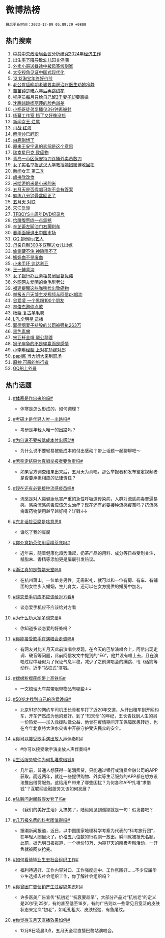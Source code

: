 # 微博热榜

`最后更新时间：2023-12-09 05:09:29 +0800`

## 热门搜索

1. [中共中央政治局会议分析研究2024年经济工作](https://m.weibo.cn/search?containerid=100103type%3D1%26t%3D10%26q%3D%23%E4%B8%AD%E5%85%B1%E4%B8%AD%E5%A4%AE%E6%94%BF%E6%B2%BB%E5%B1%80%E4%BC%9A%E8%AE%AE%E5%88%86%E6%9E%90%E7%A0%94%E7%A9%B62024%E5%B9%B4%E7%BB%8F%E6%B5%8E%E5%B7%A5%E4%BD%9C%23&stream_entry_id=51&isnewpage=1&extparam=seat%3D1%26filter_type%3Drealtimehot%26q%3D%2523%25E4%25B8%25AD%25E5%2585%25B1%25E4%25B8%25AD%25E5%25A4%25AE%25E6%2594%25BF%25E6%25B2%25BB%25E5%25B1%2580%25E4%25BC%259A%25E8%25AE%25AE%25E5%2588%2586%25E6%259E%2590%25E7%25A0%2594%25E7%25A9%25B62024%25E5%25B9%25B4%25E7%25BB%258F%25E6%25B5%258E%25E5%25B7%25A5%25E4%25BD%259C%2523%26c_type%3D51%26dgr%3D0%26pos%3D0%26cate%3D10103%26stream_entry_id%3D51%26display_time%3D1702069768%26pre_seqid%3D17020697685639055556)
1. [出生率下降导致幼儿园关停潮](https://m.weibo.cn/search?containerid=100103type%3D1%26t%3D10%26q%3D%23%E5%87%BA%E7%94%9F%E7%8E%87%E4%B8%8B%E9%99%8D%E5%AF%BC%E8%87%B4%E5%B9%BC%E5%84%BF%E5%9B%AD%E5%85%B3%E5%81%9C%E6%BD%AE%23&stream_entry_id=31&isnewpage=1&extparam=seat%3D1%26band_rank%3D1%26q%3D%2523%25E5%2587%25BA%25E7%2594%259F%25E7%258E%2587%25E4%25B8%258B%25E9%2599%258D%25E5%25AF%25BC%25E8%2587%25B4%25E5%25B9%25BC%25E5%2584%25BF%25E5%259B%25AD%25E5%2585%25B3%25E5%2581%259C%25E6%25BD%25AE%2523%26flag%3D2%26cate%3D5001%26stream_entry_id%3D31%26realpos%3D1%26filter_type%3Drealtimehot%26dgr%3D0%26lcate%3D5001%26c_type%3D31%26pos%3D0%26display_time%3D1702069768%26pre_seqid%3D17020697685639055556)
1. [外卖小哥送餐途中被风筝线割喉](https://m.weibo.cn/search?containerid=100103type%3D1%26t%3D10%26q%3D%23%E5%A4%96%E5%8D%96%E5%B0%8F%E5%93%A5%E9%80%81%E9%A4%90%E9%80%94%E4%B8%AD%E8%A2%AB%E9%A3%8E%E7%AD%9D%E7%BA%BF%E5%89%B2%E5%96%89%23&stream_entry_id=31&isnewpage=1&extparam=seat%3D1%26band_rank%3D2%26q%3D%2523%25E5%25A4%2596%25E5%258D%2596%25E5%25B0%258F%25E5%2593%25A5%25E9%2580%2581%25E9%25A4%2590%25E9%2580%2594%25E4%25B8%25AD%25E8%25A2%25AB%25E9%25A3%258E%25E7%25AD%259D%25E7%25BA%25BF%25E5%2589%25B2%25E5%2596%2589%2523%26flag%3D2%26cate%3D5001%26stream_entry_id%3D31%26realpos%3D2%26filter_type%3Drealtimehot%26dgr%3D0%26lcate%3D5001%26c_type%3D31%26pos%3D1%26display_time%3D1702069768%26pre_seqid%3D17020697685639055556)
1. [太空视角见证中国式现代化](https://m.weibo.cn/search?containerid=100103type%3D1%26t%3D10%26q%3D%23%E5%A4%AA%E7%A9%BA%E8%A7%86%E8%A7%92%E8%A7%81%E8%AF%81%E4%B8%AD%E5%9B%BD%E5%BC%8F%E7%8E%B0%E4%BB%A3%E5%8C%96%23&stream_entry_id=31&isnewpage=1&extparam=seat%3D1%26band_rank%3D3%26q%3D%2523%25E5%25A4%25AA%25E7%25A9%25BA%25E8%25A7%2586%25E8%25A7%2592%25E8%25A7%2581%25E8%25AF%2581%25E4%25B8%25AD%25E5%259B%25BD%25E5%25BC%258F%25E7%258E%25B0%25E4%25BB%25A3%25E5%258C%2596%2523%26flag%3D0%26cate%3D5001%26stream_entry_id%3D31%26realpos%3D3%26filter_type%3Drealtimehot%26dgr%3D0%26lcate%3D5001%26c_type%3D31%26pos%3D2%26display_time%3D1702069768%26pre_seqid%3D17020697685639055556)
1. [12.12淘宝年终好价节](https://m.weibo.cn/search?containerid=100103type%3D1%26t%3D10%26q%3D%2312.12%E6%B7%98%E5%AE%9D%E5%B9%B4%E7%BB%88%E5%A5%BD%E4%BB%B7%E8%8A%82%23&stream_entry_id=31&isnewpage=1&extparam=seat%3D1%26band_rank%3D4%26dgr%3D0%26q%3D%252312.12%25E6%25B7%2598%25E5%25AE%259D%25E5%25B9%25B4%25E7%25BB%2588%25E5%25A5%25BD%25E4%25BB%25B7%25E8%258A%2582%2523%26is_ad_pos%3D1%26stream_entry_id%3D31%26adid%3D213860%26cate%3D5001%26pos%3D3%26filter_type%3Drealtimehot%26c_type%3D31%26lcate%3D5001%26topic_ad%3D1%26display_time%3D1702069768%26pre_seqid%3D17020697685639055556)
1. [老公胃癌晚期老婆要卖房治疗医生劝她冷静](https://m.weibo.cn/search?containerid=100103type%3D1%26t%3D10%26q%3D%23%E8%80%81%E5%85%AC%E8%83%83%E7%99%8C%E6%99%9A%E6%9C%9F%E8%80%81%E5%A9%86%E8%A6%81%E5%8D%96%E6%88%BF%E6%B2%BB%E7%96%97%E5%8C%BB%E7%94%9F%E5%8A%9D%E5%A5%B9%E5%86%B7%E9%9D%99%23&stream_entry_id=31&isnewpage=1&extparam=seat%3D1%26band_rank%3D4%26q%3D%2523%25E8%2580%2581%25E5%2585%25AC%25E8%2583%2583%25E7%2599%258C%25E6%2599%259A%25E6%259C%259F%25E8%2580%2581%25E5%25A9%2586%25E8%25A6%2581%25E5%258D%2596%25E6%2588%25BF%25E6%25B2%25BB%25E7%2596%2597%25E5%258C%25BB%25E7%2594%259F%25E5%258A%259D%25E5%25A5%25B9%25E5%2586%25B7%25E9%259D%2599%2523%26flag%3D32768%26cate%3D5001%26stream_entry_id%3D31%26realpos%3D4%26filter_type%3Drealtimehot%26dgr%3D0%26lcate%3D5001%26c_type%3D31%26pos%3D4%26display_time%3D1702069768%26pre_seqid%3D17020697685639055556)
1. [苗苗钟楚曦六年后再跳绒花](https://m.weibo.cn/search?containerid=100103type%3D1%26t%3D10%26q%3D%23%E8%8B%97%E8%8B%97%E9%92%9F%E6%A5%9A%E6%9B%A6%E5%85%AD%E5%B9%B4%E5%90%8E%E5%86%8D%E8%B7%B3%E7%BB%92%E8%8A%B1%23&stream_entry_id=31&isnewpage=1&extparam=seat%3D1%26band_rank%3D5%26q%3D%2523%25E8%258B%2597%25E8%258B%2597%25E9%2592%259F%25E6%25A5%259A%25E6%259B%25A6%25E5%2585%25AD%25E5%25B9%25B4%25E5%2590%258E%25E5%2586%258D%25E8%25B7%25B3%25E7%25BB%2592%25E8%258A%25B1%2523%26flag%3D1%26cate%3D5001%26stream_entry_id%3D31%26realpos%3D5%26filter_type%3Drealtimehot%26dgr%3D0%26lcate%3D5001%26c_type%3D31%26pos%3D5%26display_time%3D1702069768%26pre_seqid%3D17020697685639055556)
1. [程序员每月只给自己留2千妻子却要离婚](https://m.weibo.cn/search?containerid=100103type%3D1%26t%3D10%26q%3D%23%E7%A8%8B%E5%BA%8F%E5%91%98%E6%AF%8F%E6%9C%88%E5%8F%AA%E7%BB%99%E8%87%AA%E5%B7%B1%E7%95%992%E5%8D%83%E5%A6%BB%E5%AD%90%E5%8D%B4%E8%A6%81%E7%A6%BB%E5%A9%9A%23&stream_entry_id=31&isnewpage=1&extparam=seat%3D1%26band_rank%3D6%26q%3D%2523%25E7%25A8%258B%25E5%25BA%258F%25E5%2591%2598%25E6%25AF%258F%25E6%259C%2588%25E5%258F%25AA%25E7%25BB%2599%25E8%2587%25AA%25E5%25B7%25B1%25E7%2595%25992%25E5%258D%2583%25E5%25A6%25BB%25E5%25AD%2590%25E5%258D%25B4%25E8%25A6%2581%25E7%25A6%25BB%25E5%25A9%259A%2523%26flag%3D2%26cate%3D5001%26stream_entry_id%3D31%26realpos%3D6%26filter_type%3Drealtimehot%26dgr%3D0%26lcate%3D5001%26c_type%3D31%26pos%3D6%26display_time%3D1702069768%26pre_seqid%3D17020697685639055556)
1. [沈腾越跳杨丽萍的脸色越差](https://m.weibo.cn/search?containerid=100103type%3D1%26t%3D10%26q%3D%E6%B2%88%E8%85%BE%E8%B6%8A%E8%B7%B3%E6%9D%A8%E4%B8%BD%E8%90%8D%E7%9A%84%E8%84%B8%E8%89%B2%E8%B6%8A%E5%B7%AE&stream_entry_id=31&isnewpage=1&extparam=seat%3D1%26band_rank%3D7%26q%3D%25E6%25B2%2588%25E8%2585%25BE%25E8%25B6%258A%25E8%25B7%25B3%25E6%259D%25A8%25E4%25B8%25BD%25E8%2590%258D%25E7%259A%2584%25E8%2584%25B8%25E8%2589%25B2%25E8%25B6%258A%25E5%25B7%25AE%26flag%3D2%26cate%3D5001%26stream_entry_id%3D31%26realpos%3D7%26filter_type%3Drealtimehot%26dgr%3D0%26lcate%3D5001%26c_type%3D31%26pos%3D7%26display_time%3D1702069768%26pre_seqid%3D17020697685639055556)
1. [小杨哥徒弟复播仅3分钟再被封](https://m.weibo.cn/search?containerid=100103type%3D1%26t%3D10%26q%3D%23%E5%B0%8F%E6%9D%A8%E5%93%A5%E5%BE%92%E5%BC%9F%E5%A4%8D%E6%92%AD%E4%BB%853%E5%88%86%E9%92%9F%E5%86%8D%E8%A2%AB%E5%B0%81%23&stream_entry_id=31&isnewpage=1&extparam=seat%3D1%26band_rank%3D8%26q%3D%2523%25E5%25B0%258F%25E6%259D%25A8%25E5%2593%25A5%25E5%25BE%2592%25E5%25BC%259F%25E5%25A4%258D%25E6%2592%25AD%25E4%25BB%25853%25E5%2588%2586%25E9%2592%259F%25E5%2586%258D%25E8%25A2%25AB%25E5%25B0%2581%2523%26flag%3D2%26cate%3D5001%26stream_entry_id%3D31%26realpos%3D8%26filter_type%3Drealtimehot%26dgr%3D0%26lcate%3D5001%26c_type%3D31%26pos%3D8%26display_time%3D1702069768%26pre_seqid%3D17020697685639055556)
1. [杨幂工作室 挡了又好像没挡](https://m.weibo.cn/search?containerid=100103type%3D1%26t%3D10%26q%3D%E6%9D%A8%E5%B9%82%E5%B7%A5%E4%BD%9C%E5%AE%A4+%E6%8C%A1%E4%BA%86%E5%8F%88%E5%A5%BD%E5%83%8F%E6%B2%A1%E6%8C%A1&stream_entry_id=31&isnewpage=1&extparam=seat%3D1%26band_rank%3D9%26q%3D%25E6%259D%25A8%25E5%25B9%2582%25E5%25B7%25A5%25E4%25BD%259C%25E5%25AE%25A4%2520%25E6%258C%25A1%25E4%25BA%2586%25E5%258F%2588%25E5%25A5%25BD%25E5%2583%258F%25E6%25B2%25A1%25E6%258C%25A1%26flag%3D2%26cate%3D5001%26stream_entry_id%3D31%26realpos%3D9%26filter_type%3Drealtimehot%26dgr%3D0%26lcate%3D5001%26c_type%3D31%26pos%3D9%26display_time%3D1702069768%26pre_seqid%3D17020697685639055556)
1. [新闻女王 烂尾](https://m.weibo.cn/search?containerid=100103type%3D1%26t%3D10%26q%3D%E6%96%B0%E9%97%BB%E5%A5%B3%E7%8E%8B+%E7%83%82%E5%B0%BE&stream_entry_id=31&isnewpage=1&extparam=seat%3D1%26band_rank%3D10%26q%3D%25E6%2596%25B0%25E9%2597%25BB%25E5%25A5%25B3%25E7%258E%258B%2520%25E7%2583%2582%25E5%25B0%25BE%26flag%3D0%26cate%3D5001%26stream_entry_id%3D31%26realpos%3D10%26filter_type%3Drealtimehot%26dgr%3D0%26lcate%3D5001%26c_type%3D31%26pos%3D10%26display_time%3D1702069768%26pre_seqid%3D17020697685639055556)
1. [肖战 红海](https://m.weibo.cn/search?containerid=100103type%3D1%26t%3D10%26q%3D%E8%82%96%E6%88%98+%E7%BA%A2%E6%B5%B7&stream_entry_id=31&isnewpage=1&extparam=seat%3D1%26band_rank%3D11%26q%3D%25E8%2582%2596%25E6%2588%2598%2520%25E7%25BA%25A2%25E6%25B5%25B7%26flag%3D2%26cate%3D5001%26stream_entry_id%3D31%26realpos%3D11%26filter_type%3Drealtimehot%26dgr%3D0%26lcate%3D5001%26c_type%3D31%26pos%3D11%26display_time%3D1702069768%26pre_seqid%3D17020697685639055556)
1. [解清帅已辞职](https://m.weibo.cn/search?containerid=100103type%3D1%26t%3D10%26q%3D%23%E8%A7%A3%E6%B8%85%E5%B8%85%E5%B7%B2%E8%BE%9E%E8%81%8C%23&stream_entry_id=31&isnewpage=1&extparam=seat%3D1%26band_rank%3D12%26q%3D%2523%25E8%25A7%25A3%25E6%25B8%2585%25E5%25B8%2585%25E5%25B7%25B2%25E8%25BE%259E%25E8%2581%258C%2523%26flag%3D2%26cate%3D5001%26stream_entry_id%3D31%26realpos%3D12%26filter_type%3Drealtimehot%26dgr%3D0%26lcate%3D5001%26c_type%3D31%26pos%3D12%26display_time%3D1702069768%26pre_seqid%3D17020697685639055556)
1. [白鹿删博了](https://m.weibo.cn/search?containerid=100103type%3D1%26t%3D10%26q%3D%23%E7%99%BD%E9%B9%BF%E5%88%A0%E5%8D%9A%E4%BA%86%23&stream_entry_id=31&isnewpage=1&extparam=seat%3D1%26band_rank%3D13%26q%3D%2523%25E7%2599%25BD%25E9%25B9%25BF%25E5%2588%25A0%25E5%258D%259A%25E4%25BA%2586%2523%26flag%3D2%26cate%3D5001%26stream_entry_id%3D31%26realpos%3D13%26filter_type%3Drealtimehot%26dgr%3D0%26lcate%3D5001%26c_type%3D31%26pos%3D13%26display_time%3D1702069768%26pre_seqid%3D17020697685639055556)
1. [原来王安宇说的恋综是这个意思](https://m.weibo.cn/search?containerid=100103type%3D1%26t%3D10%26q%3D%E5%8E%9F%E6%9D%A5%E7%8E%8B%E5%AE%89%E5%AE%87%E8%AF%B4%E7%9A%84%E6%81%8B%E7%BB%BC%E6%98%AF%E8%BF%99%E4%B8%AA%E6%84%8F%E6%80%9D&stream_entry_id=31&isnewpage=1&extparam=seat%3D1%26band_rank%3D14%26q%3D%25E5%258E%259F%25E6%259D%25A5%25E7%258E%258B%25E5%25AE%2589%25E5%25AE%2587%25E8%25AF%25B4%25E7%259A%2584%25E6%2581%258B%25E7%25BB%25BC%25E6%2598%25AF%25E8%25BF%2599%25E4%25B8%25AA%25E6%2584%258F%25E6%2580%259D%26flag%3D2%26cate%3D5001%26stream_entry_id%3D31%26realpos%3D14%26filter_type%3Drealtimehot%26dgr%3D0%26lcate%3D5001%26c_type%3D31%26pos%3D14%26display_time%3D1702069768%26pre_seqid%3D17020697685639055556)
1. [瑞幸星巴克 致癌物](https://m.weibo.cn/search?containerid=100103type%3D1%26t%3D10%26q%3D%E7%91%9E%E5%B9%B8%E6%98%9F%E5%B7%B4%E5%85%8B+%E8%87%B4%E7%99%8C%E7%89%A9&stream_entry_id=31&isnewpage=1&extparam=seat%3D1%26band_rank%3D15%26q%3D%25E7%2591%259E%25E5%25B9%25B8%25E6%2598%259F%25E5%25B7%25B4%25E5%2585%258B%2520%25E8%2587%25B4%25E7%2599%258C%25E7%2589%25A9%26flag%3D0%26cate%3D5001%26stream_entry_id%3D31%26realpos%3D15%26filter_type%3Drealtimehot%26dgr%3D0%26lcate%3D5001%26c_type%3D31%26pos%3D15%26display_time%3D1702069768%26pre_seqid%3D17020697685639055556)
1. [青岛一小区保安持刀连捅外卖员数刀](https://m.weibo.cn/search?containerid=100103type%3D1%26t%3D10%26q%3D%23%E9%9D%92%E5%B2%9B%E4%B8%80%E5%B0%8F%E5%8C%BA%E4%BF%9D%E5%AE%89%E6%8C%81%E5%88%80%E8%BF%9E%E6%8D%85%E5%A4%96%E5%8D%96%E5%91%98%E6%95%B0%E5%88%80%23&stream_entry_id=31&isnewpage=1&extparam=seat%3D1%26band_rank%3D16%26q%3D%2523%25E9%259D%2592%25E5%25B2%259B%25E4%25B8%2580%25E5%25B0%258F%25E5%258C%25BA%25E4%25BF%259D%25E5%25AE%2589%25E6%258C%2581%25E5%2588%2580%25E8%25BF%259E%25E6%258D%2585%25E5%25A4%2596%25E5%258D%2596%25E5%2591%2598%25E6%2595%25B0%25E5%2588%2580%2523%26flag%3D0%26cate%3D5001%26stream_entry_id%3D31%26realpos%3D16%26filter_type%3Drealtimehot%26dgr%3D0%26lcate%3D5001%26c_type%3D31%26pos%3D16%26display_time%3D1702069768%26pre_seqid%3D17020697685639055556)
1. [女子实名举报武汉大学教授嫖娼赌博收回扣](https://m.weibo.cn/search?containerid=100103type%3D1%26t%3D10%26q%3D%23%E5%A5%B3%E5%AD%90%E5%AE%9E%E5%90%8D%E4%B8%BE%E6%8A%A5%E6%AD%A6%E6%B1%89%E5%A4%A7%E5%AD%A6%E6%95%99%E6%8E%88%E5%AB%96%E5%A8%BC%E8%B5%8C%E5%8D%9A%E6%94%B6%E5%9B%9E%E6%89%A3%23&stream_entry_id=31&isnewpage=1&extparam=seat%3D1%26band_rank%3D17%26q%3D%2523%25E5%25A5%25B3%25E5%25AD%2590%25E5%25AE%259E%25E5%2590%258D%25E4%25B8%25BE%25E6%258A%25A5%25E6%25AD%25A6%25E6%25B1%2589%25E5%25A4%25A7%25E5%25AD%25A6%25E6%2595%2599%25E6%258E%2588%25E5%25AB%2596%25E5%25A8%25BC%25E8%25B5%258C%25E5%258D%259A%25E6%2594%25B6%25E5%259B%259E%25E6%2589%25A3%2523%26flag%3D0%26cate%3D5001%26stream_entry_id%3D31%26realpos%3D17%26filter_type%3Drealtimehot%26dgr%3D0%26lcate%3D5001%26c_type%3D31%26pos%3D17%26display_time%3D1702069768%26pre_seqid%3D17020697685639055556)
1. [新闻女王 第二季](https://m.weibo.cn/search?containerid=100103type%3D1%26t%3D10%26q%3D%E6%96%B0%E9%97%BB%E5%A5%B3%E7%8E%8B+%E7%AC%AC%E4%BA%8C%E5%AD%A3&stream_entry_id=31&isnewpage=1&extparam=seat%3D1%26band_rank%3D18%26q%3D%25E6%2596%25B0%25E9%2597%25BB%25E5%25A5%25B3%25E7%258E%258B%2520%25E7%25AC%25AC%25E4%25BA%258C%25E5%25AD%25A3%26flag%3D0%26cate%3D5001%26stream_entry_id%3D31%26realpos%3D18%26filter_type%3Drealtimehot%26dgr%3D0%26lcate%3D5001%26c_type%3D31%26pos%3D18%26display_time%3D1702069768%26pre_seqid%3D17020697685639055556)
1. [虞书欣改妆](https://m.weibo.cn/search?containerid=100103type%3D1%26t%3D10%26q%3D%E8%99%9E%E4%B9%A6%E6%AC%A3%E6%94%B9%E5%A6%86&stream_entry_id=31&isnewpage=1&extparam=seat%3D1%26band_rank%3D19%26q%3D%25E8%2599%259E%25E4%25B9%25A6%25E6%25AC%25A3%25E6%2594%25B9%25E5%25A6%2586%26flag%3D0%26cate%3D5001%26stream_entry_id%3D31%26realpos%3D19%26filter_type%3Drealtimehot%26dgr%3D0%26lcate%3D5001%26c_type%3D31%26pos%3D19%26display_time%3D1702069768%26pre_seqid%3D17020697685639055556)
1. [米哈游的米是小米的米](https://m.weibo.cn/search?containerid=100103type%3D1%26t%3D10%26q%3D%E7%B1%B3%E5%93%88%E6%B8%B8%E7%9A%84%E7%B1%B3%E6%98%AF%E5%B0%8F%E7%B1%B3%E7%9A%84%E7%B1%B3&stream_entry_id=31&isnewpage=1&extparam=seat%3D1%26band_rank%3D20%26q%3D%25E7%25B1%25B3%25E5%2593%2588%25E6%25B8%25B8%25E7%259A%2584%25E7%25B1%25B3%25E6%2598%25AF%25E5%25B0%258F%25E7%25B1%25B3%25E7%259A%2584%25E7%25B1%25B3%26flag%3D0%26cate%3D5001%26stream_entry_id%3D31%26realpos%3D20%26filter_type%3Drealtimehot%26dgr%3D0%26lcate%3D5001%26c_type%3D31%26pos%3D20%26display_time%3D1702069768%26pre_seqid%3D17020697685639055556)
1. [五月天是否假唱可能不会有答案](https://m.weibo.cn/search?containerid=100103type%3D1%26t%3D10%26q%3D%23%E4%BA%94%E6%9C%88%E5%A4%A9%E6%98%AF%E5%90%A6%E5%81%87%E5%94%B1%E5%8F%AF%E8%83%BD%E4%B8%8D%E4%BC%9A%E6%9C%89%E7%AD%94%E6%A1%88%23&stream_entry_id=31&isnewpage=1&extparam=seat%3D1%26band_rank%3D21%26q%3D%2523%25E4%25BA%2594%25E6%259C%2588%25E5%25A4%25A9%25E6%2598%25AF%25E5%2590%25A6%25E5%2581%2587%25E5%2594%25B1%25E5%258F%25AF%25E8%2583%25BD%25E4%25B8%258D%25E4%25BC%259A%25E6%259C%2589%25E7%25AD%2594%25E6%25A1%2588%2523%26flag%3D2%26cate%3D5001%26stream_entry_id%3D31%26realpos%3D21%26filter_type%3Drealtimehot%26dgr%3D0%26lcate%3D5001%26c_type%3D31%26pos%3D21%26display_time%3D1702069768%26pre_seqid%3D17020697685639055556)
1. [躺练八分钟骨盆回正了](https://m.weibo.cn/search?containerid=100103type%3D1%26t%3D10%26q%3D%23%E8%BA%BA%E7%BB%83%E5%85%AB%E5%88%86%E9%92%9F%E9%AA%A8%E7%9B%86%E5%9B%9E%E6%AD%A3%E4%BA%86%23&stream_entry_id=31&isnewpage=1&extparam=seat%3D1%26band_rank%3D22%26q%3D%2523%25E8%25BA%25BA%25E7%25BB%2583%25E5%2585%25AB%25E5%2588%2586%25E9%2592%259F%25E9%25AA%25A8%25E7%259B%2586%25E5%259B%259E%25E6%25AD%25A3%25E4%25BA%2586%2523%26flag%3D0%26cate%3D5001%26stream_entry_id%3D31%26realpos%3D22%26filter_type%3Drealtimehot%26dgr%3D0%26lcate%3D5001%26c_type%3D31%26pos%3D22%26display_time%3D1702069768%26pre_seqid%3D17020697685639055556)
1. [五月天 对联](https://m.weibo.cn/search?containerid=100103type%3D1%26t%3D10%26q%3D%E4%BA%94%E6%9C%88%E5%A4%A9+%E5%AF%B9%E8%81%94&stream_entry_id=31&isnewpage=1&extparam=seat%3D1%26band_rank%3D23%26q%3D%25E4%25BA%2594%25E6%259C%2588%25E5%25A4%25A9%2520%25E5%25AF%25B9%25E8%2581%2594%26flag%3D0%26cate%3D5001%26stream_entry_id%3D31%26realpos%3D23%26filter_type%3Drealtimehot%26dgr%3D0%26lcate%3D5001%26c_type%3D31%26pos%3D23%26display_time%3D1702069768%26pre_seqid%3D17020697685639055556)
1. [宋江洗澡](https://m.weibo.cn/search?containerid=100103type%3D1%26t%3D10%26q%3D%E5%AE%8B%E6%B1%9F%E6%B4%97%E6%BE%A1&stream_entry_id=31&isnewpage=1&extparam=seat%3D1%26band_rank%3D24%26q%3D%25E5%25AE%258B%25E6%25B1%259F%25E6%25B4%2597%25E6%25BE%25A1%26flag%3D0%26cate%3D5001%26stream_entry_id%3D31%26realpos%3D24%26filter_type%3Drealtimehot%26dgr%3D0%26lcate%3D5001%26c_type%3D31%26pos%3D24%26display_time%3D1702069768%26pre_seqid%3D17020697685639055556)
1. [TFBOYS十周年DVD纪录片](https://m.weibo.cn/search?containerid=100103type%3D1%26t%3D10%26q%3D%23TFBOYS%E5%8D%81%E5%91%A8%E5%B9%B4DVD%E7%BA%AA%E5%BD%95%E7%89%87%23&stream_entry_id=31&isnewpage=1&extparam=seat%3D1%26band_rank%3D25%26q%3D%2523TFBOYS%25E5%258D%2581%25E5%2591%25A8%25E5%25B9%25B4DVD%25E7%25BA%25AA%25E5%25BD%2595%25E7%2589%2587%2523%26flag%3D0%26cate%3D5001%26stream_entry_id%3D31%26realpos%3D25%26filter_type%3Drealtimehot%26dgr%3D0%26lcate%3D5001%26c_type%3D31%26pos%3D25%26display_time%3D1702069768%26pre_seqid%3D17020697685639055556)
1. [给腰腹赘肉一点震撼](https://m.weibo.cn/search?containerid=100103type%3D1%26t%3D10%26q%3D%E7%BB%99%E8%85%B0%E8%85%B9%E8%B5%98%E8%82%89%E4%B8%80%E7%82%B9%E9%9C%87%E6%92%BC&stream_entry_id=31&isnewpage=1&extparam=seat%3D1%26band_rank%3D26%26q%3D%25E7%25BB%2599%25E8%2585%25B0%25E8%2585%25B9%25E8%25B5%2598%25E8%2582%2589%25E4%25B8%2580%25E7%2582%25B9%25E9%259C%2587%25E6%2592%25BC%26flag%3D0%26cate%3D5001%26stream_entry_id%3D31%26realpos%3D26%26filter_type%3Drealtimehot%26dgr%3D0%26lcate%3D5001%26c_type%3D31%26pos%3D26%26display_time%3D1702069768%26pre_seqid%3D17020697685639055556)
1. [辛芷蕾左脚油门右脚刹车](https://m.weibo.cn/search?containerid=100103type%3D1%26t%3D10%26q%3D%E8%BE%9B%E8%8A%B7%E8%95%BE%E5%B7%A6%E8%84%9A%E6%B2%B9%E9%97%A8%E5%8F%B3%E8%84%9A%E5%88%B9%E8%BD%A6&stream_entry_id=31&isnewpage=1&extparam=seat%3D1%26band_rank%3D27%26q%3D%25E8%25BE%259B%25E8%258A%25B7%25E8%2595%25BE%25E5%25B7%25A6%25E8%2584%259A%25E6%25B2%25B9%25E9%2597%25A8%25E5%258F%25B3%25E8%2584%259A%25E5%2588%25B9%25E8%25BD%25A6%26flag%3D1%26cate%3D5001%26stream_entry_id%3D31%26realpos%3D27%26filter_type%3Drealtimehot%26dgr%3D0%26lcate%3D5001%26c_type%3D31%26pos%3D27%26display_time%3D1702069768%26pre_seqid%3D17020697685639055556)
1. [春雨面膜退出中国市场](https://m.weibo.cn/search?containerid=100103type%3D1%26t%3D10%26q%3D%23%E6%98%A5%E9%9B%A8%E9%9D%A2%E8%86%9C%E9%80%80%E5%87%BA%E4%B8%AD%E5%9B%BD%E5%B8%82%E5%9C%BA%23&stream_entry_id=31&isnewpage=1&extparam=seat%3D1%26band_rank%3D28%26q%3D%2523%25E6%2598%25A5%25E9%259B%25A8%25E9%259D%25A2%25E8%2586%259C%25E9%2580%2580%25E5%2587%25BA%25E4%25B8%25AD%25E5%259B%25BD%25E5%25B8%2582%25E5%259C%25BA%2523%26flag%3D0%26cate%3D5001%26stream_entry_id%3D31%26realpos%3D28%26filter_type%3Drealtimehot%26dgr%3D0%26lcate%3D5001%26c_type%3D31%26pos%3D28%26display_time%3D1702069768%26pre_seqid%3D17020697685639055556)
1. [GQ 排他list艺人](https://m.weibo.cn/search?containerid=100103type%3D1%26t%3D10%26q%3DGQ+%E6%8E%92%E4%BB%96list%E8%89%BA%E4%BA%BA&stream_entry_id=31&isnewpage=1&extparam=seat%3D1%26band_rank%3D29%26q%3DGQ%2520%25E6%258E%2592%25E4%25BB%2596list%25E8%2589%25BA%25E4%25BA%25BA%26flag%3D0%26cate%3D5001%26stream_entry_id%3D31%26realpos%3D29%26filter_type%3Drealtimehot%26dgr%3D0%26lcate%3D5001%26c_type%3D31%26pos%3D29%26display_time%3D1702069768%26pre_seqid%3D17020697685639055556)
1. [母亲自制300多双鞋送女儿出嫁](https://m.weibo.cn/search?containerid=100103type%3D1%26t%3D10%26q%3D%23%E6%AF%8D%E4%BA%B2%E8%87%AA%E5%88%B6300%E5%A4%9A%E5%8F%8C%E9%9E%8B%E9%80%81%E5%A5%B3%E5%84%BF%E5%87%BA%E5%AB%81%23&stream_entry_id=31&isnewpage=1&extparam=seat%3D1%26band_rank%3D30%26q%3D%2523%25E6%25AF%258D%25E4%25BA%25B2%25E8%2587%25AA%25E5%2588%25B6300%25E5%25A4%259A%25E5%258F%258C%25E9%259E%258B%25E9%2580%2581%25E5%25A5%25B3%25E5%2584%25BF%25E5%2587%25BA%25E5%25AB%2581%2523%26flag%3D32768%26cate%3D5001%26stream_entry_id%3D31%26realpos%3D30%26filter_type%3Drealtimehot%26dgr%3D0%26lcate%3D5001%26c_type%3D31%26pos%3D30%26display_time%3D1702069768%26pre_seqid%3D17020697685639055556)
1. [偷偷藏不住 神隐隐不了](https://m.weibo.cn/search?containerid=100103type%3D1%26t%3D10%26q%3D%E5%81%B7%E5%81%B7%E8%97%8F%E4%B8%8D%E4%BD%8F+%E7%A5%9E%E9%9A%90%E9%9A%90%E4%B8%8D%E4%BA%86&stream_entry_id=31&isnewpage=1&extparam=seat%3D1%26band_rank%3D31%26q%3D%25E5%2581%25B7%25E5%2581%25B7%25E8%2597%258F%25E4%25B8%258D%25E4%25BD%258F%2520%25E7%25A5%259E%25E9%259A%2590%25E9%259A%2590%25E4%25B8%258D%25E4%25BA%2586%26flag%3D0%26cate%3D5001%26stream_entry_id%3D31%26realpos%3D31%26filter_type%3Drealtimehot%26dgr%3D0%26lcate%3D5001%26c_type%3D31%26pos%3D31%26display_time%3D1702069768%26pre_seqid%3D17020697685639055556)
1. [姨妈血不是废血](https://m.weibo.cn/search?containerid=100103type%3D1%26t%3D10%26q%3D%E5%A7%A8%E5%A6%88%E8%A1%80%E4%B8%8D%E6%98%AF%E5%BA%9F%E8%A1%80&stream_entry_id=31&isnewpage=1&extparam=seat%3D1%26band_rank%3D32%26q%3D%25E5%25A7%25A8%25E5%25A6%2588%25E8%25A1%2580%25E4%25B8%258D%25E6%2598%25AF%25E5%25BA%259F%25E8%25A1%2580%26flag%3D0%26cate%3D5001%26stream_entry_id%3D31%26realpos%3D32%26filter_type%3Drealtimehot%26dgr%3D0%26lcate%3D5001%26c_type%3D31%26pos%3D32%26display_time%3D1702069768%26pre_seqid%3D17020697685639055556)
1. [小米手环 达达利亚](https://m.weibo.cn/search?containerid=100103type%3D1%26t%3D10%26q%3D%E5%B0%8F%E7%B1%B3%E6%89%8B%E7%8E%AF+%E8%BE%BE%E8%BE%BE%E5%88%A9%E4%BA%9A&stream_entry_id=31&isnewpage=1&extparam=seat%3D1%26band_rank%3D33%26q%3D%25E5%25B0%258F%25E7%25B1%25B3%25E6%2589%258B%25E7%258E%25AF%2520%25E8%25BE%25BE%25E8%25BE%25BE%25E5%2588%25A9%25E4%25BA%259A%26flag%3D0%26cate%3D5001%26stream_entry_id%3D31%26realpos%3D33%26filter_type%3Drealtimehot%26dgr%3D0%26lcate%3D5001%26c_type%3D31%26pos%3D33%26display_time%3D1702069768%26pre_seqid%3D17020697685639055556)
1. [王一博背沟](https://m.weibo.cn/search?containerid=100103type%3D1%26t%3D10%26q%3D%23%E7%8E%8B%E4%B8%80%E5%8D%9A%E8%83%8C%E6%B2%9F%23&stream_entry_id=31&isnewpage=1&extparam=seat%3D1%26band_rank%3D34%26q%3D%2523%25E7%258E%258B%25E4%25B8%2580%25E5%258D%259A%25E8%2583%258C%25E6%25B2%259F%2523%26flag%3D0%26cate%3D5001%26stream_entry_id%3D31%26realpos%3D34%26filter_type%3Drealtimehot%26dgr%3D0%26lcate%3D5001%26c_type%3D31%26pos%3D34%26display_time%3D1702069768%26pre_seqid%3D17020697685639055556)
1. [女子银行办业务柜员闭目葛优瘫](https://m.weibo.cn/search?containerid=100103type%3D1%26t%3D10%26q%3D%23%E5%A5%B3%E5%AD%90%E9%93%B6%E8%A1%8C%E5%8A%9E%E4%B8%9A%E5%8A%A1%E6%9F%9C%E5%91%98%E9%97%AD%E7%9B%AE%E8%91%9B%E4%BC%98%E7%98%AB%23&stream_entry_id=31&isnewpage=1&extparam=seat%3D1%26band_rank%3D35%26q%3D%2523%25E5%25A5%25B3%25E5%25AD%2590%25E9%2593%25B6%25E8%25A1%258C%25E5%258A%259E%25E4%25B8%259A%25E5%258A%25A1%25E6%259F%259C%25E5%2591%2598%25E9%2597%25AD%25E7%259B%25AE%25E8%2591%259B%25E4%25BC%2598%25E7%2598%25AB%2523%26flag%3D1%26cate%3D5001%26stream_entry_id%3D31%26realpos%3D35%26filter_type%3Drealtimehot%26dgr%3D0%26lcate%3D5001%26c_type%3D31%26pos%3D35%26display_time%3D1702069768%26pre_seqid%3D17020697685639055556)
1. [外网网友爱晒的金毛型老公](https://m.weibo.cn/search?containerid=100103type%3D1%26t%3D10%26q%3D%E5%A4%96%E7%BD%91%E7%BD%91%E5%8F%8B%E7%88%B1%E6%99%92%E7%9A%84%E9%87%91%E6%AF%9B%E5%9E%8B%E8%80%81%E5%85%AC&stream_entry_id=31&isnewpage=1&extparam=seat%3D1%26band_rank%3D36%26q%3D%25E5%25A4%2596%25E7%25BD%2591%25E7%25BD%2591%25E5%258F%258B%25E7%2588%25B1%25E6%2599%2592%25E7%259A%2584%25E9%2587%2591%25E6%25AF%259B%25E5%259E%258B%25E8%2580%2581%25E5%2585%25AC%26flag%3D0%26cate%3D5001%26stream_entry_id%3D31%26realpos%3D36%26filter_type%3Drealtimehot%26dgr%3D0%26lcate%3D5001%26c_type%3D31%26pos%3D36%26display_time%3D1702069768%26pre_seqid%3D17020697685639055556)
1. [福建提醒这些咖啡检出致癌物](https://m.weibo.cn/search?containerid=100103type%3D1%26t%3D10%26q%3D%23%E7%A6%8F%E5%BB%BA%E6%8F%90%E9%86%92%E8%BF%99%E4%BA%9B%E5%92%96%E5%95%A1%E6%A3%80%E5%87%BA%E8%87%B4%E7%99%8C%E7%89%A9%23&stream_entry_id=31&isnewpage=1&extparam=seat%3D1%26band_rank%3D37%26q%3D%2523%25E7%25A6%258F%25E5%25BB%25BA%25E6%258F%2590%25E9%2586%2592%25E8%25BF%2599%25E4%25BA%259B%25E5%2592%2596%25E5%2595%25A1%25E6%25A3%2580%25E5%2587%25BA%25E8%2587%25B4%25E7%2599%258C%25E7%2589%25A9%2523%26flag%3D1%26cate%3D5001%26stream_entry_id%3D31%26realpos%3D37%26filter_type%3Drealtimehot%26dgr%3D0%26lcate%3D5001%26c_type%3D31%26pos%3D37%26display_time%3D1702069768%26pre_seqid%3D17020697685639055556)
1. [举报五月天博主发视频与阿信pk唱功](https://m.weibo.cn/search?containerid=100103type%3D1%26t%3D10%26q%3D%23%E4%B8%BE%E6%8A%A5%E4%BA%94%E6%9C%88%E5%A4%A9%E5%8D%9A%E4%B8%BB%E5%8F%91%E8%A7%86%E9%A2%91%E4%B8%8E%E9%98%BF%E4%BF%A1pk%E5%94%B1%E5%8A%9F%23&stream_entry_id=31&isnewpage=1&extparam=seat%3D1%26band_rank%3D38%26q%3D%2523%25E4%25B8%25BE%25E6%258A%25A5%25E4%25BA%2594%25E6%259C%2588%25E5%25A4%25A9%25E5%258D%259A%25E4%25B8%25BB%25E5%258F%2591%25E8%25A7%2586%25E9%25A2%2591%25E4%25B8%258E%25E9%2598%25BF%25E4%25BF%25A1pk%25E5%2594%25B1%25E5%258A%259F%2523%26flag%3D0%26cate%3D5001%26stream_entry_id%3D31%26realpos%3D38%26filter_type%3Drealtimehot%26dgr%3D0%26lcate%3D5001%26c_type%3D31%26pos%3D38%26display_time%3D1702069768%26pre_seqid%3D17020697685639055556)
1. [谷爱凌 一个黑粉100个朋友](https://m.weibo.cn/search?containerid=100103type%3D1%26t%3D10%26q%3D%E8%B0%B7%E7%88%B1%E5%87%8C+%E4%B8%80%E4%B8%AA%E9%BB%91%E7%B2%89100%E4%B8%AA%E6%9C%8B%E5%8F%8B&stream_entry_id=31&isnewpage=1&extparam=seat%3D1%26band_rank%3D39%26q%3D%25E8%25B0%25B7%25E7%2588%25B1%25E5%2587%258C%2520%25E4%25B8%2580%25E4%25B8%25AA%25E9%25BB%2591%25E7%25B2%2589100%25E4%25B8%25AA%25E6%259C%258B%25E5%258F%258B%26flag%3D0%26cate%3D5001%26stream_entry_id%3D31%26realpos%3D39%26filter_type%3Drealtimehot%26dgr%3D0%26lcate%3D5001%26c_type%3D31%26pos%3D39%26display_time%3D1702069768%26pre_seqid%3D17020697685639055556)
1. [林俊杰邀你点歌](https://m.weibo.cn/search?containerid=100103type%3D1%26t%3D10%26q%3D%23%E6%9E%97%E4%BF%8A%E6%9D%B0%E9%82%80%E4%BD%A0%E7%82%B9%E6%AD%8C%23&stream_entry_id=31&isnewpage=1&extparam=seat%3D1%26band_rank%3D40%26q%3D%2523%25E6%259E%2597%25E4%25BF%258A%25E6%259D%25B0%25E9%2582%2580%25E4%25BD%25A0%25E7%2582%25B9%25E6%25AD%258C%2523%26flag%3D0%26cate%3D5001%26stream_entry_id%3D31%26realpos%3D40%26filter_type%3Drealtimehot%26dgr%3D0%26lcate%3D5001%26c_type%3D31%26pos%3D40%26display_time%3D1702069768%26pre_seqid%3D17020697685639055556)
1. [杨紫 复古羊毛卷](https://m.weibo.cn/search?containerid=100103type%3D1%26t%3D10%26q%3D%E6%9D%A8%E7%B4%AB+%E5%A4%8D%E5%8F%A4%E7%BE%8A%E6%AF%9B%E5%8D%B7&stream_entry_id=31&isnewpage=1&extparam=seat%3D1%26band_rank%3D41%26q%3D%25E6%259D%25A8%25E7%25B4%25AB%2520%25E5%25A4%258D%25E5%258F%25A4%25E7%25BE%258A%25E6%25AF%259B%25E5%258D%25B7%26flag%3D0%26cate%3D5001%26stream_entry_id%3D31%26realpos%3D41%26filter_type%3Drealtimehot%26dgr%3D0%26lcate%3D5001%26c_type%3D31%26pos%3D41%26display_time%3D1702069768%26pre_seqid%3D17020697685639055556)
1. [LPL全明星 录播](https://m.weibo.cn/search?containerid=100103type%3D1%26t%3D10%26q%3DLPL%E5%85%A8%E6%98%8E%E6%98%9F+%E5%BD%95%E6%92%AD&stream_entry_id=31&isnewpage=1&extparam=seat%3D1%26band_rank%3D42%26q%3DLPL%25E5%2585%25A8%25E6%2598%258E%25E6%2598%259F%2520%25E5%25BD%2595%25E6%2592%25AD%26flag%3D0%26cate%3D5001%26stream_entry_id%3D31%26realpos%3D42%26filter_type%3Drealtimehot%26dgr%3D0%26lcate%3D5001%26c_type%3D31%26pos%3D42%26display_time%3D1702069768%26pre_seqid%3D17020697685639055556)
1. [郭德纲妻子持股的公司被强执263万](https://m.weibo.cn/search?containerid=100103type%3D1%26t%3D10%26q%3D%23%E9%83%AD%E5%BE%B7%E7%BA%B2%E5%A6%BB%E5%AD%90%E6%8C%81%E8%82%A1%E7%9A%84%E5%85%AC%E5%8F%B8%E8%A2%AB%E5%BC%BA%E6%89%A7263%E4%B8%87%23&stream_entry_id=31&isnewpage=1&extparam=seat%3D1%26band_rank%3D43%26q%3D%2523%25E9%2583%25AD%25E5%25BE%25B7%25E7%25BA%25B2%25E5%25A6%25BB%25E5%25AD%2590%25E6%258C%2581%25E8%2582%25A1%25E7%259A%2584%25E5%2585%25AC%25E5%258F%25B8%25E8%25A2%25AB%25E5%25BC%25BA%25E6%2589%25A7263%25E4%25B8%2587%2523%26flag%3D0%26cate%3D5001%26stream_entry_id%3D31%26realpos%3D43%26filter_type%3Drealtimehot%26dgr%3D0%26lcate%3D5001%26c_type%3D31%26pos%3D43%26display_time%3D1702069768%26pre_seqid%3D17020697685639055556)
1. [黑色素瘤](https://m.weibo.cn/search?containerid=100103type%3D1%26t%3D10%26q%3D%E9%BB%91%E8%89%B2%E7%B4%A0%E7%98%A4&stream_entry_id=31&isnewpage=1&extparam=seat%3D1%26band_rank%3D44%26q%3D%25E9%25BB%2591%25E8%2589%25B2%25E7%25B4%25A0%25E7%2598%25A4%26flag%3D0%26cate%3D5001%26stream_entry_id%3D31%26realpos%3D44%26filter_type%3Drealtimehot%26dgr%3D0%26lcate%3D5001%26c_type%3D31%26pos%3D44%26display_time%3D1702069768%26pre_seqid%3D17020697685639055556)
1. [宋亚轩金靖 颠公颠婆](https://m.weibo.cn/search?containerid=100103type%3D1%26t%3D10%26q%3D%E5%AE%8B%E4%BA%9A%E8%BD%A9%E9%87%91%E9%9D%96+%E9%A2%A0%E5%85%AC%E9%A2%A0%E5%A9%86&stream_entry_id=31&isnewpage=1&extparam=seat%3D1%26band_rank%3D45%26q%3D%25E5%25AE%258B%25E4%25BA%259A%25E8%25BD%25A9%25E9%2587%2591%25E9%259D%2596%2520%25E9%25A2%25A0%25E5%2585%25AC%25E9%25A2%25A0%25E5%25A9%2586%26flag%3D0%26cate%3D5001%26stream_entry_id%3D31%26realpos%3D45%26filter_type%3Drealtimehot%26dgr%3D0%26lcate%3D5001%26c_type%3D31%26pos%3D45%26display_time%3D1702069768%26pre_seqid%3D17020697685639055556)
1. [狮子座争的不是输赢而是感情](https://m.weibo.cn/search?containerid=100103type%3D1%26t%3D10%26q%3D%23%E7%8B%AE%E5%AD%90%E5%BA%A7%E4%BA%89%E7%9A%84%E4%B8%8D%E6%98%AF%E8%BE%93%E8%B5%A2%E8%80%8C%E6%98%AF%E6%84%9F%E6%83%85%23&stream_entry_id=31&isnewpage=1&extparam=seat%3D1%26band_rank%3D46%26q%3D%2523%25E7%258B%25AE%25E5%25AD%2590%25E5%25BA%25A7%25E4%25BA%2589%25E7%259A%2584%25E4%25B8%258D%25E6%2598%25AF%25E8%25BE%2593%25E8%25B5%25A2%25E8%2580%258C%25E6%2598%25AF%25E6%2584%259F%25E6%2583%2585%2523%26flag%3D0%26cate%3D5001%26stream_entry_id%3D31%26realpos%3D46%26filter_type%3Drealtimehot%26dgr%3D0%26lcate%3D5001%26c_type%3D31%26pos%3D46%26display_time%3D1702069768%26pre_seqid%3D17020697685639055556)
1. [小李琳经超 上对花轿嫁对郎](https://m.weibo.cn/search?containerid=100103type%3D1%26t%3D10%26q%3D%E5%B0%8F%E6%9D%8E%E7%90%B3%E7%BB%8F%E8%B6%85+%E4%B8%8A%E5%AF%B9%E8%8A%B1%E8%BD%BF%E5%AB%81%E5%AF%B9%E9%83%8E&stream_entry_id=31&isnewpage=1&extparam=seat%3D1%26band_rank%3D47%26q%3D%25E5%25B0%258F%25E6%259D%258E%25E7%2590%25B3%25E7%25BB%258F%25E8%25B6%2585%2520%25E4%25B8%258A%25E5%25AF%25B9%25E8%258A%25B1%25E8%25BD%25BF%25E5%25AB%2581%25E5%25AF%25B9%25E9%2583%258E%26flag%3D1%26cate%3D5001%26stream_entry_id%3D31%26realpos%3D47%26filter_type%3Drealtimehot%26dgr%3D0%26lcate%3D5001%26c_type%3D31%26pos%3D47%26display_time%3D1702069768%26pre_seqid%3D17020697685639055556)
1. [papi酱 当大姐大来到职场](https://m.weibo.cn/search?containerid=100103type%3D1%26t%3D10%26q%3Dpapi%E9%85%B1+%E5%BD%93%E5%A4%A7%E5%A7%90%E5%A4%A7%E6%9D%A5%E5%88%B0%E8%81%8C%E5%9C%BA&stream_entry_id=31&isnewpage=1&extparam=seat%3D1%26band_rank%3D48%26q%3Dpapi%25E9%2585%25B1%2520%25E5%25BD%2593%25E5%25A4%25A7%25E5%25A7%2590%25E5%25A4%25A7%25E6%259D%25A5%25E5%2588%25B0%25E8%2581%258C%25E5%259C%25BA%26flag%3D0%26cate%3D5001%26stream_entry_id%3D31%26realpos%3D48%26filter_type%3Drealtimehot%26dgr%3D0%26lcate%3D5001%26c_type%3D31%26pos%3D48%26display_time%3D1702069768%26pre_seqid%3D17020697685639055556)
1. [原神 可恶的旅行者](https://m.weibo.cn/search?containerid=100103type%3D1%26t%3D10%26q%3D%E5%8E%9F%E7%A5%9E+%E5%8F%AF%E6%81%B6%E7%9A%84%E6%97%85%E8%A1%8C%E8%80%85&stream_entry_id=31&isnewpage=1&extparam=seat%3D1%26band_rank%3D49%26q%3D%25E5%258E%259F%25E7%25A5%259E%2520%25E5%258F%25AF%25E6%2581%25B6%25E7%259A%2584%25E6%2597%2585%25E8%25A1%258C%25E8%2580%2585%26flag%3D0%26cate%3D5001%26stream_entry_id%3D31%26realpos%3D49%26filter_type%3Drealtimehot%26dgr%3D0%26lcate%3D5001%26c_type%3D31%26pos%3D49%26display_time%3D1702069768%26pre_seqid%3D17020697685639055556)
1. [GQ船上外景](https://m.weibo.cn/search?containerid=100103type%3D1%26t%3D10%26q%3DGQ%E8%88%B9%E4%B8%8A%E5%A4%96%E6%99%AF&stream_entry_id=31&isnewpage=1&extparam=seat%3D1%26band_rank%3D50%26q%3DGQ%25E8%2588%25B9%25E4%25B8%258A%25E5%25A4%2596%25E6%2599%25AF%26flag%3D0%26cate%3D5001%26stream_entry_id%3D31%26realpos%3D50%26filter_type%3Drealtimehot%26dgr%3D0%26lcate%3D5001%26c_type%3D31%26pos%3D50%26display_time%3D1702069768%26pre_seqid%3D17020697685639055556)

## 热门话题

1. [#体寒是作出来的吗#](https://m.weibo.cn/search?containerid=231522type%3D1%26t%3D10%26q%3D%23%E4%BD%93%E5%AF%92%E6%98%AF%E4%BD%9C%E5%87%BA%E6%9D%A5%E7%9A%84%E5%90%97%23&stream_entry_id=128&isnewpage=1&extparam=seat%3D1%26dgr%3D0%26c_type%3D128%26unitid%3D1701912475342%26lcate%3D5004%26cate%3D5004%26pos%3D1-0-0%26display_time%3D1702069769%26pre_seqid%3D170206976945001143472)
    - 体寒是怎么形成的，如何调理？

1. [#考研才是年轻人唯一出路吗#](https://m.weibo.cn/search?containerid=231522type%3D1%26t%3D10%26q%3D%23%E8%80%83%E7%A0%94%E6%89%8D%E6%98%AF%E5%B9%B4%E8%BD%BB%E4%BA%BA%E5%94%AF%E4%B8%80%E5%87%BA%E8%B7%AF%E5%90%97%23&stream_entry_id=128&isnewpage=1&extparam=seat%3D1%26dgr%3D0%26c_type%3D128%26unitid%3D1701958686982%26lcate%3D5004%26cate%3D5004%26pos%3D1-0-1%26display_time%3D1702069769%26pre_seqid%3D170206976945001143472)
    - 考研是年轻人唯一的出路吗？

1. [#为何说不要被低成本付出感动#](https://m.weibo.cn/search?containerid=231522type%3D1%26t%3D10%26q%3D%23%E4%B8%BA%E4%BD%95%E8%AF%B4%E4%B8%8D%E8%A6%81%E8%A2%AB%E4%BD%8E%E6%88%90%E6%9C%AC%E4%BB%98%E5%87%BA%E6%84%9F%E5%8A%A8%23&stream_entry_id=128&isnewpage=1&extparam=seat%3D1%26dgr%3D0%26c_type%3D128%26unitid%3D1702026454008%26lcate%3D5004%26cate%3D5004%26pos%3D1-0-2%26display_time%3D1702069769%26pre_seqid%3D170206976945001143472)
    - 为什么说不要轻易被低成本的付出感动？带上话题一起聊聊吧～

1. [#若鉴定结果为真唱举报者要负责吗#](https://m.weibo.cn/search?containerid=231522type%3D1%26t%3D10%26q%3D%23%E8%8B%A5%E9%89%B4%E5%AE%9A%E7%BB%93%E6%9E%9C%E4%B8%BA%E7%9C%9F%E5%94%B1%E4%B8%BE%E6%8A%A5%E8%80%85%E8%A6%81%E8%B4%9F%E8%B4%A3%E5%90%97%23&stream_entry_id=128&isnewpage=1&extparam=seat%3D1%26dgr%3D0%26c_type%3D128%26unitid%3D1701904700397%26lcate%3D5004%26cate%3D5004%26pos%3D1-0-3%26display_time%3D1702069769%26pre_seqid%3D170206976945001143472)
    - 如果官方调查结果出来后，五月天为真唱，那么举报者和发布鉴定视频者是否要承担相应的法律责任？

1. [#现在还有必要接种流感疫苗吗#](https://m.weibo.cn/search?containerid=231522type%3D1%26t%3D10%26q%3D%23%E7%8E%B0%E5%9C%A8%E8%BF%98%E6%9C%89%E5%BF%85%E8%A6%81%E6%8E%A5%E7%A7%8D%E6%B5%81%E6%84%9F%E7%96%AB%E8%8B%97%E5%90%97%23&stream_entry_id=128&isnewpage=1&extparam=seat%3D1%26dgr%3D0%26c_type%3D128%26unitid%3D1702030653489%26lcate%3D5004%26cate%3D5004%26pos%3D1-0-4%26display_time%3D1702069769%26pre_seqid%3D170206976945001143472)
    - 流感是对人类健康危害严重的急性呼吸道传染病，人群对流感病毒普遍易感。感染流感病毒应该怎么治疗？现在还有必要接种流感疫苗吗？抗流感病毒药物使用越早越好吗？详戳↓↓

1. [#东北话捡豆腐是啥意思#](https://m.weibo.cn/search?containerid=231522type%3D1%26t%3D10%26q%3D%23%E4%B8%9C%E5%8C%97%E8%AF%9D%E6%8D%A1%E8%B1%86%E8%85%90%E6%98%AF%E5%95%A5%E6%84%8F%E6%80%9D%23&stream_entry_id=128&isnewpage=1&extparam=seat%3D1%26dgr%3D0%26c_type%3D128%26unitid%3D1702034541305%26lcate%3D5004%26cate%3D5004%26pos%3D1-0-5%26display_time%3D1702069769%26pre_seqid%3D170206976945001143472)
    - 谁吃了我的豆腐

1. [#你介意奶茶使用香精茶底吗#](https://m.weibo.cn/search?containerid=231522type%3D1%26t%3D10%26q%3D%23%E4%BD%A0%E4%BB%8B%E6%84%8F%E5%A5%B6%E8%8C%B6%E4%BD%BF%E7%94%A8%E9%A6%99%E7%B2%BE%E8%8C%B6%E5%BA%95%E5%90%97%23&stream_entry_id=128&isnewpage=1&extparam=seat%3D1%26dgr%3D0%26c_type%3D128%26unitid%3D1701943394239%26lcate%3D5004%26cate%3D5004%26pos%3D1-0-6%26display_time%3D1702069769%26pre_seqid%3D170206976945001143472)
    - 近年来，随着健康化趋势涌起，奶茶产品的用料、成分等日益受到关注，植脂末、香精等添加更是屡屡引发热议。

1. [#浙江真的是赘婿天堂吗#](https://m.weibo.cn/search?containerid=231522type%3D1%26t%3D10%26q%3D%23%E6%B5%99%E6%B1%9F%E7%9C%9F%E7%9A%84%E6%98%AF%E8%B5%98%E5%A9%BF%E5%A4%A9%E5%A0%82%E5%90%97%23&stream_entry_id=128&isnewpage=1&extparam=seat%3D1%26dgr%3D0%26c_type%3D128%26unitid%3D1702001889388%26lcate%3D5004%26cate%3D5004%26pos%3D1-0-7%26display_time%3D1702069769%26pre_seqid%3D170206976945001143472)
    - 在杭州萧山，一位单身男性，无需彩礼，就可以和一位有房、有车、有铺面的女性步入婚姻，生儿育女，还可以在女方提供的婚房中加名。

1. [#谈恋爱手机应不应该给对方看#](https://m.weibo.cn/search?containerid=231522type%3D1%26t%3D10%26q%3D%23%E8%B0%88%E6%81%8B%E7%88%B1%E6%89%8B%E6%9C%BA%E5%BA%94%E4%B8%8D%E5%BA%94%E8%AF%A5%E7%BB%99%E5%AF%B9%E6%96%B9%E7%9C%8B%23&stream_entry_id=128&isnewpage=1&extparam=seat%3D1%26dgr%3D0%26c_type%3D128%26unitid%3D1701875042784%26lcate%3D5004%26cate%3D5004%26pos%3D1-0-8%26display_time%3D1702069769%26pre_seqid%3D170206976945001143472)
    - 谈恋爱手机应不应该给对方看

1. [#为什么劝大家多谈恋爱#](https://m.weibo.cn/search?containerid=231522type%3D1%26t%3D10%26q%3D%23%E4%B8%BA%E4%BB%80%E4%B9%88%E5%8A%9D%E5%A4%A7%E5%AE%B6%E5%A4%9A%E8%B0%88%E6%81%8B%E7%88%B1%23&stream_entry_id=128&isnewpage=1&extparam=seat%3D1%26dgr%3D0%26c_type%3D128%26unitid%3D1702006663130%26lcate%3D5004%26cate%3D5004%26pos%3D1-0-9%26display_time%3D1702069769%26pre_seqid%3D170206976945001143472)
    - 你知道多谈恋爱的好处吗？

1. [#你能接受歌手在演唱会走调吗#](https://m.weibo.cn/search?containerid=231522type%3D1%26t%3D10%26q%3D%23%E4%BD%A0%E8%83%BD%E6%8E%A5%E5%8F%97%E6%AD%8C%E6%89%8B%E5%9C%A8%E6%BC%94%E5%94%B1%E4%BC%9A%E8%B5%B0%E8%B0%83%E5%90%97%23&stream_entry_id=128&isnewpage=1&extparam=seat%3D1%26dgr%3D0%26c_type%3D128%26unitid%3D1702006669851%26lcate%3D5004%26cate%3D5004%26pos%3D1-0-10%26display_time%3D1702069769%26pre_seqid%3D170206976945001143472)
    - 有网友对比五月天此前演唱会发现，在今天的巴黎演唱会上，阿信出现走调、破音等问题，此前阿信发文中提到的“E6”，他并没有唱上去，且在演唱过程中疑似为了保证气息平稳，减少了之前演唱会的蹦跳、甩飞话筒等动作，近乎“站桩式”演唱。

1. [#螺蛳粉榴莲能带上高铁吗#](https://m.weibo.cn/search?containerid=231522type%3D1%26t%3D10%26q%3D%23%E8%9E%BA%E8%9B%B3%E7%B2%89%E6%A6%B4%E8%8E%B2%E8%83%BD%E5%B8%A6%E4%B8%8A%E9%AB%98%E9%93%81%E5%90%97%23&stream_entry_id=128&isnewpage=1&extparam=seat%3D1%26dgr%3D0%26c_type%3D128%26unitid%3D1702015385730%26lcate%3D5004%26cate%3D5004%26pos%3D1-0-11%26display_time%3D1702069769%26pre_seqid%3D170206976945001143472)
    - 一文梳理火车禁带限带物品有哪些↓↓

1. [#50岁才找到自己的热爱晚吗#](https://m.weibo.cn/search?containerid=231522type%3D1%26t%3D10%26q%3D%2350%E5%B2%81%E6%89%8D%E6%89%BE%E5%88%B0%E8%87%AA%E5%B7%B1%E7%9A%84%E7%83%AD%E7%88%B1%E6%99%9A%E5%90%97%23&stream_entry_id=128&isnewpage=1&extparam=seat%3D1%26dgr%3D0%26c_type%3D128%26unitid%3D1702018380461%26lcate%3D5004%26cate%3D5004%26pos%3D1-0-12%26display_time%3D1702069769%26pre_seqid%3D170206976945001143472)
    - 北京51岁的网约车司机王长青和车打了近20年交道，从开出租车到开网约车，开车俨然成为他的爱好。到了“知天命”的年纪，王长青找到人生的另一份热爱——加入救援队做公益，他曾在疫情期间开车保障医患转运，也在今年北京特大洪水灾害中开船守护受灾民众的安全。

1. [#你可以接受歌手演出放人声伴奏吗#](https://m.weibo.cn/search?containerid=231522type%3D1%26t%3D10%26q%3D%23%E4%BD%A0%E5%8F%AF%E4%BB%A5%E6%8E%A5%E5%8F%97%E6%AD%8C%E6%89%8B%E6%BC%94%E5%87%BA%E6%94%BE%E4%BA%BA%E5%A3%B0%E4%BC%B4%E5%A5%8F%E5%90%97%23&stream_entry_id=128&isnewpage=1&extparam=seat%3D1%26dgr%3D0%26c_type%3D128%26unitid%3D1701955698579%26lcate%3D5004%26cate%3D5004%26pos%3D1-0-13%26display_time%3D1702069769%26pre_seqid%3D170206976945001143472)
    - #你可以接受歌手演出放人声伴奏吗#

1. [#生活服务软件为何扎堆求借钱#](https://m.weibo.cn/search?containerid=231522type%3D1%26t%3D10%26q%3D%23%E7%94%9F%E6%B4%BB%E6%9C%8D%E5%8A%A1%E8%BD%AF%E4%BB%B6%E4%B8%BA%E4%BD%95%E6%89%8E%E5%A0%86%E6%B1%82%E5%80%9F%E9%92%B1%23&stream_entry_id=128&isnewpage=1&extparam=seat%3D1%26dgr%3D0%26c_type%3D128%26unitid%3D1701994373375%26lcate%3D5004%26cate%3D5004%26pos%3D1-0-14%26display_time%3D1702069769%26pre_seqid%3D170206976945001143472)
    - 几年前，普通人想获得一笔消费贷，只能通过银行或消费金融公司的APP获取。而近两年，就连一些提供购物、外卖等生活服务的APP都在想方设法推出借贷服务。这给用户带来了哪些困扰？为何各种APP扎堆“求借钱”？互联网金融服务又该如何发展？

1. [#陆毅问谢娜戴假发套了吗#](https://m.weibo.cn/search?containerid=231522type%3D1%26t%3D10%26q%3D%23%E9%99%86%E6%AF%85%E9%97%AE%E8%B0%A2%E5%A8%9C%E6%88%B4%E5%81%87%E5%8F%91%E5%A5%97%E4%BA%86%E5%90%97%23&stream_entry_id=128&isnewpage=1&extparam=seat%3D1%26dgr%3D0%26c_type%3D128%26unitid%3D1701999165083%26lcate%3D5004%26cate%3D5004%26pos%3D1-0-15%26display_time%3D1702069769%26pre_seqid%3D170206976945001143472)
    - 《我们的美好生活》太搞笑了，陆毅刚见到谢娜就是一句：假发套吧？

1. [#几万报名费的科考团值得吗#](https://m.weibo.cn/search?containerid=231522type%3D1%26t%3D10%26q%3D%23%E5%87%A0%E4%B8%87%E6%8A%A5%E5%90%8D%E8%B4%B9%E7%9A%84%E7%A7%91%E8%80%83%E5%9B%A2%E5%80%BC%E5%BE%97%E5%90%97%23&stream_entry_id=128&isnewpage=1&extparam=seat%3D1%26dgr%3D0%26c_type%3D128%26unitid%3D1702005498671%26lcate%3D5004%26cate%3D5004%26pos%3D1-0-16%26display_time%3D1702069769%26pre_seqid%3D170206976945001143472)
    - 据潮新闻报道，近日，以中国国家地理科学考察为代表的“科考旅行团”，在年轻人圈里火了。价格五六位数的行程刚一放出，瞬间就被抢光名额。此前，据光明日报报道，一个标价13万、为期17天的南极考察活动，一开售就被网友抢完。

1. [#如何看待毕业生去社会组织工作#](https://m.weibo.cn/search?containerid=231522type%3D1%26t%3D10%26q%3D%23%E5%A6%82%E4%BD%95%E7%9C%8B%E5%BE%85%E6%AF%95%E4%B8%9A%E7%94%9F%E5%8E%BB%E7%A4%BE%E4%BC%9A%E7%BB%84%E7%BB%87%E5%B7%A5%E4%BD%9C%23&stream_entry_id=128&isnewpage=1&extparam=seat%3D1%26dgr%3D0%26c_type%3D128%26unitid%3D1701970951306%26lcate%3D5004%26cate%3D5004%26pos%3D1-0-17%26display_time%3D1702069769%26pre_seqid%3D170206976945001143472)
    - 福利待遇好、工作内容对口、工作强度适中、工作氛围好......不少应届毕业生选择去社会组织工作，你了解社会组织吗？

1. [#你曾因广告营销产生过容貌焦虑吗#](https://m.weibo.cn/search?containerid=231522type%3D1%26t%3D10%26q%3D%23%E4%BD%A0%E6%9B%BE%E5%9B%A0%E5%B9%BF%E5%91%8A%E8%90%A5%E9%94%80%E4%BA%A7%E7%94%9F%E8%BF%87%E5%AE%B9%E8%B2%8C%E7%84%A6%E8%99%91%E5%90%97%23&stream_entry_id=128&isnewpage=1&extparam=seat%3D1%26dgr%3D0%26c_type%3D128%26unitid%3D1701920594607%26lcate%3D5004%26cate%3D5004%26pos%3D1-0-18%26display_time%3D1702069769%26pre_seqid%3D170206976945001143472)
    - 许多医美广告宣传“抗初老”“抗衰要趁早”，大部分产品对“抗初老”的定义是20岁到25岁，有的甚至低至18岁。有的广告则以一些常见且宽泛的皮肤状态来定义“初老”，如毛孔粗大、皮肤松弛、有鱼尾纹。

1. [#你觉得五月天直播效果如何#](https://m.weibo.cn/search?containerid=231522type%3D1%26t%3D10%26q%3D%23%E4%BD%A0%E8%A7%89%E5%BE%97%E4%BA%94%E6%9C%88%E5%A4%A9%E7%9B%B4%E6%92%AD%E6%95%88%E6%9E%9C%E5%A6%82%E4%BD%95%23&stream_entry_id=128&isnewpage=1&extparam=seat%3D1%26dgr%3D0%26c_type%3D128%26unitid%3D1702005492740%26lcate%3D5004%26cate%3D5004%26pos%3D1-0-19%26display_time%3D1702069769%26pre_seqid%3D170206976945001143472)
    - 12月8日凌晨3点，五月天全程直播巴黎站演唱会。

